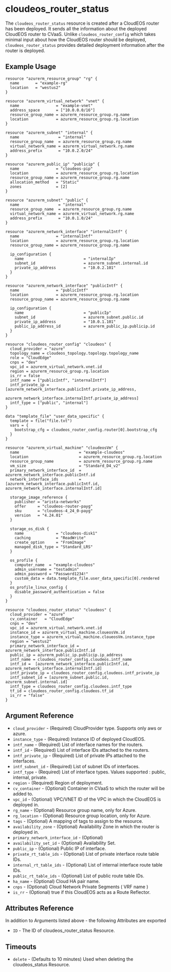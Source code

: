 # cloudeos_router_status

The `cloudeos_router_status` resource is created after a CloudEOS router has been deployed. It sends all the information
about the deployed CloudEOS router to CVaaS. Unlike `cloudeos_router_config` which takes minimal input about how the
CloudEOS router should be deployed, `cloudeos_router_status` provides detailed deployment information after the router
is deployed.

## Example Usage

```hcl
resource "azurerm_resource_group" "rg" {
  name       = "example-rg"
  location   = "westus2"
}

resource "azurerm_virtual_network" "vnet" {
  name                = "example-vnet"
  address_space       = ["10.0.0.0/16"]
  resource_group_name = azurerm_resource_group.rg.name
  location            = azurerm_resource_group.rg.location
}

resource "azurerm_subnet" "internal" {
  name                 = "internal"
  resource_group_name  = azurerm_resource_group.rg.name
  virtual_network_name = azurerm_virtual_network.rg.name
  address_prefix       = "10.0.2.0/24"
}

resource "azurerm_public_ip" "publicip" {
  name                = "cloudeos-pip"
  location            = azurerm_resource_group.rg.location
  resource_group_name = azurerm_resource_group.rg.name
  allocation_method   = "Static"
  zones               = [2]
}

resource "azurerm_subnet" "public" {
  name                 = "internal"
  resource_group_name  = azurerm_resource_group.rg.name
  virtual_network_name = azurerm_virtual_network.rg.name
  address_prefix       = "10.0.1.0/24"
}

resource "azurerm_network_interface" "internalIntf" {
  name                = "internalIntf"
  location            = azurerm_resource_group.rg.location
  resource_group_name = azurerm_resource_group.rg.name

  ip_configuration {
    name                          = "internalIp"
    subnet_id                     = azurerm_subnet.internal.id
    private_ip_address            = "10.0.2.101"
  }
}

resource "azurerm_network_interface" "publicIntf" {
  name                = "publicIntf"
  location            = azurerm_resource_group.rg.location
  resource_group_name = azurerm_resource_group.rg.name

  ip_configuration {
    name                          = "publicIp"
    subnet_id                     = azurerm_subnet.public.id
    private_ip_address            = "10.0.1.101"
    public_ip_address_id          = azurerm_public_ip.publicip.id
  }
}

resource "cloudeos_router_config" "cloudeos" {
  cloud_provider = "azure"
  topology_name = cloudeos_topology.topology.topology_name
  role = "CloudEdge"
  cnps = "dev"
  vpc_id = azurerm_virtual_network.vnet.id
  region = azurerm_resource_group.rg.location
  is_rr = false
  intf_name = ["publicIntf", "internalIntf"]
  intf_private_ip = [azurerm_network_interface.publicIntf.private_ip_address,
                     azurerm_network_interface.internalIntf.private_ip_address]
  intf_type = ["public", "internal"]
}

data "template_file" "user_data_specific" {
  template = file("file.txt")
  vars = {
    bootstrap_cfg = cloudeos_router_config.router[0].bootstrap_cfg
  }
}

resource "azurerm_virtual_machine" "cloudeosVm" {
  name                          = "example-cloudeos"
  location                      = azurerm_resource_group.rg.location
  resource_group_name           = azurerm_resource_group.rg.name
  vm_size                       = "Standard_D4_v2"
  primary_network_interface_id  = azurerm_network_interface.publicIntf.id
  network_interface_ids         = [azurerm_network_interface.publicIntf.id, azurerm_network_interface.internalIntf.id]

  storage_image_reference {
    publisher = "arista-networks"
    offer     = "cloudeos-router-payg"
    sku       = "cloudeos-4_24_0-payg"
    version   = "4.24.01"
  }

  storage_os_disk {
    name              = "cloudeos-disk1"
    caching           = "ReadWrite"
    create_option     = "FromImage"
    managed_disk_type = "Standard_LRS"
  }

  os_profile {
    computer_name  = "example-cloudeos"
    admin_username = "testadmin"
    admin_password = "Password1234!"
    custom_data = data.template_file.user_data_specific[0].rendered
  }
  os_profile_linux_config {
    disable_password_authentication = false
  }
}

resource "cloudeos_router_status" "cloudeos" {
  cloud_provider = "azure"
  cv_container   = "CloudEdge"
  cnps = "dev"
  vpc_id = azurerm_virtual_network.vnet.id
  instance_id = azurerm_virtual_machine.cloueosVm.id
  instance_type = azurerm_virtual_machine.cloueosVm.instance_type
  region = "westus2"
  primary_network_interface_id = azurerm_network_interface.publicIntf.id
  public_ip = azurerm_public_ip.publicip.ip_address
  intf_name = cloudeos_router_config.cloudeos.intf_name
  intf_id =  [azurerm_network_interface.publicIntf.id, azurerm_network_interface.internalIntf.id]
  intf_private_ip = cloudeos_router_config.cloudeos.intf_private_ip
  intf_subnet_id = [azurerm_subnet.public.id, azurerm_subnet.internal.id]
  intf_type = cloudeos_router_config.cloudeos.intf_type
  tf_id = cloudeos_router_config.cloudeos.tf_id
  is_rr = "false"
}
```

## Argument Reference

* `cloud_provider` - (Required) CloudProvider type. Supports only aws or azure.
* `instance_type` - (Required) Instance ID of deployed CloudEOS.
* `intf_name` - (Required) List of interface names for the routers.
* `intf_id` - (Required) List of interface IDs attached to the routers.
* `intf_private_ip` - (Required) List of private IPs attached to the interfaces.
* `intf_subnet_id` - (Required) List of subnet IDs of interfaces.
* `intf_type` - (Required) List of interface types. Values supported : public, internal, private.
* `region` - (Required) Region of deployment.
* `cv_container` - (Optional) Container in CVaaS to which the router will be added to.
* `vpc_id` - (Optional) VPC/VNET ID of the VPC in which the CloudEOS is deployed in.
* `rg_name` - (Optional) Resource group name, only for Azure.
* `rg_location` - (Optional) Resource group location, only for Azure.
* `tags` - (Optional) A mapping of tags to assign to the resource.
* `availability_zone` - (Optional) Availability Zone in which the router is deployed in.
* `primary_network_interface_id` - (Optional)
* `availability_set_id` - (Optional) Availability Set.
* `public_ip` - (Optional) Public IP of interface.
* `private_rt_table_ids` - (Optional) List of private interface route table IDs.
* `internal_rt_table_ids` - (Optional) List of internal interface route table IDs.
* `public_rt_table_ids` - (Optional) List of public route table IDs.
* `ha_name` - (Optional) Cloud HA pair name.
* `cnps` - (Optional) Cloud Network Private Segments ( VRF name )
* `is_rr` - (Optional) true if this CloudEOS acts as a Route Reflector.

## Attributes Reference

In addition to Arguments listed above - the following Attributes are exported

* `ID` - The ID of cloudeos_router_status Resource.

## Timeouts

* `delete` - (Defaults to 10 minutes) Used when deleting the cloudeos_status Resource.